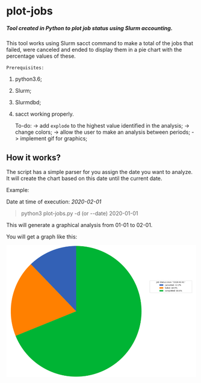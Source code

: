 # plot-jobs

##### Tool created in Python to plot job status using Slurm accounting.

This tool works using Slurm sacct command to make a total of the jobs that failed, were canceled and ended to display them in a pie chart with the percentage values of these.

    Prerequisites:
1. python3.6;
2. Slurm; 
3. Slurmdbd; 
4. sacct working properly.

    To-do:
    -> add `explode` to the highest value identified in the analysis;
    -> change colors;
    -> allow the user to make an analysis between periods;
    -> implement gif for graphics;

## How it works?

The script has a simple parser for you assign the date you want to analyze. It will create the chart based on this date until the current date.

Example:

Date at time of execution: *2020-02-01*

> python3 plot-jobs.py -d (or --date) 2020-01-01

This will generate a graphical analysis from 01-01 to 02-01.

You will get a graph like this:


![alt text](https://github.com/lmagdanello/plot-jobs/blob/master/plot-example.png?raw=true)
